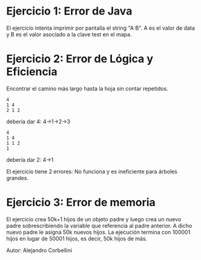 # Ejercicio 1: Error de Java

El ejercicio intenta imprimir por pantalla el string "A B". A es el valor de data y B es el valor asociado a la clave test en el mapa.

# Ejercicio 2: Error de Lógica y Eficiencia

Encontrar el camino más largo hasta la hoja sin contar repetidos.
```
4
1 4
2 1 2
```
debería dar 4: 4->1->2->3

```
4
1 4
1 1 2
1
```
debería dar 2: 4->1

El ejercicio tiene 2 errores: No funciona y es ineficiente para árboles grandes.

# Ejercicio 3: Error de memoria

 El ejercicio crea 50k+1 hijos de un objeto padre y luego crea un nuevo padre sobrescribiendo la variable que referencia al padre anterior. A dicho nuevo padre le asigna 50k nuevos hijos.
La ejecución termina con 100001 hijos en lugar de 50001 hijos, es decir, 50k hijos de más.

Autor: Alejandro Corbellini

